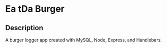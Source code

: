# Ea tDa Burger

## Description
A burger logger app created with MySQL, Node, Express, and Handlebars. 
